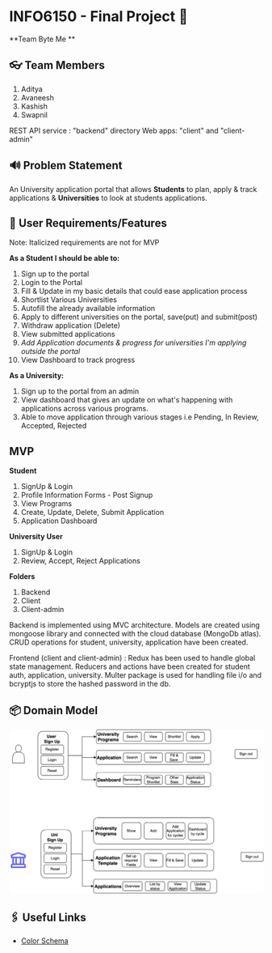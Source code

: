 # INFO6150 - Final Project 🚀

**Team Byte Me **

## 👓 Team Members

1. Aditya
2. Avaneesh
3. Kashish
4. Swapnil

REST API service : "backend" directory
Web apps: "client" and "client-admin"

## 🔊 Problem Statement

An University application portal that allows **Students** to plan, apply & track applications & **Universities** to look at students applications.

## 📜 User Requirements/Features

Note: Italicized requirements are not for MVP

**As a Student I should be able to:**

1. Sign up to the portal
2. Login to the Portal
3. Fill & Update in my basic details that could ease application process
4. Shortlist Various Universities
5. Autofill the already available information
6. Apply to different universities on the portal, save(put) and submit(post)
7. Withdraw application (Delete)
8. View submitted applications
9. _Add Application documents & progress for universities I'm applying outside the portal_
10. View Dashboard to track progress


**As a University:**

1. Sign up to the portal from an admin
2. View dashboard that gives an update on what's happening with applications across various programs.
3. Able to move application through various stages i.e Pending, In Review, Accepted, Rejected

## MVP

**Student**

1. SignUp & Login
2. Profile Information Forms - Post Signup
3. View Programs
4. Create, Update, Delete, Submit Application
5. Application Dashboard

**University User**

1. SignUp & Login
2. Review, Accept, Reject Applications

**Folders**
1. Backend
2. Client
3. Client-admin

Backend is implemented using MVC architecture. Models are created using mongoose library and connected with the cloud database (MongoDb atlas). CRUD operations for student, university, application have been created.

Frontend (client and client-admin) : Redux has been used to handle global state management. Reducers and actions have been created for student auth, application, university.
Multer package is used for handling file i/o and bcryptjs to store the hashed password in the db.

## 📦 Domain Model

![Domain Diagram](Domain.png)

## 🖇️ Useful Links

- [Color Schema](https://colorkit.co/color-palette-generator/e6a900-ffbc00-b38400-ffeebf-ffde80/)
